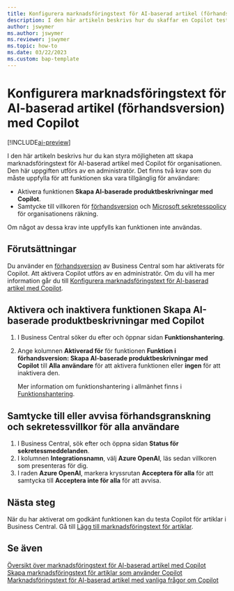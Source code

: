 ```yaml
---
title: Konfigurera marknadsföringstext för AI-baserad artikel (förhandsversion) med Copilot
description: I den här artikeln beskrivs hur du skaffar en Copilot testversion av Business Central och aktiverar Copilot för en miljö
author: jswymer
ms.author: jswymer
ms.reviewer: jswymer
ms.topic: how-to
ms.date: 03/22/2023
ms.custom: bap-template
---
```


# <a name="configure-ai-powered-item-marketing-text-preview-with-copilot"></a><a name="configure-ai-powered-item-marketing-text-preview-with-copilot"></a>Konfigurera marknadsföringstext för AI-baserad artikel (förhandsversion) med Copilot

[!INCLUDE[ai-preview](includes/ai-preview.md)]

I den här artikeln beskrivs hur du kan styra möjligheten att skapa marknadsföringstext för AI-baserad artikel med Copilot för organisationen. Den här uppgiften utförs av en administratör. Det finns två krav som du måste uppfylla för att funktionen ska vara tillgänglig för användare:

- Aktivera funktionen **Skapa AI-baserade produktbeskrivningar med Copilot**.
- Samtycke till villkoren för [förhandsversion](https://dynamics.microsoft.com/legaldocs/supp-dynamics365-preview/) och [Microsoft sekretesspolicy](https://go.microsoft.com/fwlink/?LinkId=521839) för organisationens räkning.

Om något av dessa krav inte uppfylls kan funktionen inte användas.

## <a name="prerequisites"></a><a name="prerequisites"></a>Förutsättningar

Du använder en [förhandsversion](ai-preview-getstarted.md) av Business Central som har aktiverats för Copilot. Att aktivera Copilot utförs av en administratör. Om du vill ha mer information går du till [Konfigurera marknadsföringstext för AI-baserad artikel med Copilot](enable-ai.md).

## <a name="enable-or-disable-create-ai-powered-product-descriptions-with-copilot"></a><a name="enable-or-disable-create-ai-powered-product-descriptions-with-copilot"></a>Aktivera och inaktivera funktionen Skapa AI-baserade produktbeskrivningar med Copilot

1. I Business Central söker du efter och öppnar sidan **Funktionshantering**.
2. Ange kolumnen **Aktiverad för** för funktionen **Funktion i förhandsversion: Skapa AI-baserade produktbeskrivningar med Copilot** till **Alla användare** för att aktivera funktionen eller **ingen** för att inaktivera den.

   Mer information om funktionshantering i allmänhet finns i [Funktionshantering](/dynamics365/business-central/dev-itpro/administration/feature-management).

## <a name="consent-to-or-reject-preview-and-privacy-terms-and-conditions-for-all-users"></a><a name="consent-to-or-reject-preview-and-privacy-terms-and-conditions-for-all-users"></a>Samtycke till eller avvisa förhandsgranskning och sekretessvillkor för alla användare

1. I Business Central, sök efter och öppna sidan **Status för sekretessmeddelanden**.
2. I kolumnen **Integrationsnamn**, välj **Azure OpenAI**, läs sedan villkoren som presenteras för dig.
3. I raden **Azure OpenAI**, markera kryssrutan **Acceptera för alla** för att samtycka till **Acceptera inte för alla** för att avvisa.

## <a name="next-steps"></a><a name="next-steps"></a>Nästa steg

När du har aktiverat om godkänt funktionen kan du testa Copilot för artiklar i Business Central. Gå till [Lägg till marknadsföringstext för artiklar](item-marketing-text.md).  

## <a name="see-also"></a><a name="see-also"></a>Se även

[Översikt över marknadsföringstext för AI-baserad artikel med Copilot](ai-overview.md)  
[Skapa marknadsföringstext för artiklar som använder Copilot](item-marketing-text.md)  
[Marknadsföringstext för AI-baserad artikel med vanliga frågor om Copilot](ai-faq.md)  
